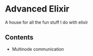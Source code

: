 # Advanced Elixir

A house for all the fun stuff I do with elixir

## Contents

- Multinode communication
